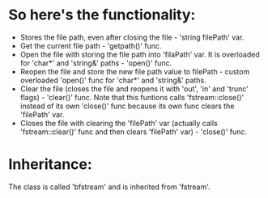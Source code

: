 # So here's the functionality:
  - Stores the file path, even after closing the file - 'string filePath' var.
  - Get the current file path - 'getpath()' func.
  - Open the file with storing the file path into 'filaPath' var. It is overloaded for 'char*' and 'string&' paths - 'open()' func.
  - Reopen the file and store the new file path value to filePath - custom overloaded 'open()' func for 'char*' and 'string&' paths.
  - Clear the file (closes the file and reopens it with 'out', 'in' and 'trunc' flags) - 'clear()' func. Note that this funtions calls 'fstream::close()' instead of its own 'close()' func because its own func clears the 'filePath' var.
  - Closes the file with clearing the 'filePath' var (actually calls 'fstream::clear()' func and then clears 'filePath' var) - 'close()' func.
# Inheritance:
The class is called 'bfstream' and is inherited from 'fstream'.
